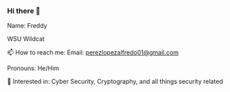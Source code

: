 ### Hi there 👋

Name: Freddy

WSU Wildcat

📫 How to reach me: 
  Email: perezlopezalfredo01@gmail.com
  
Pronouns: He/Him

🔭 Interested in: Cyber Security, Cryptography, and all things security related


<!--
**Freddy0517/Freddy0517** is a ✨ _special_ ✨ repository because its `README.md` (this file) appears on your GitHub profile.

Here are some ideas to get you started:

- 🔭 I’m currently working on ...
- 🌱 I’m currently learning ...
- 👯 I’m looking to collaborate on ...
- 🤔 I’m looking for help with ...
- 💬 Ask me about ...
- 📫 How to reach me: ...
- 😄 Pronouns: ...
- ⚡ Fun fact: ...
-->
